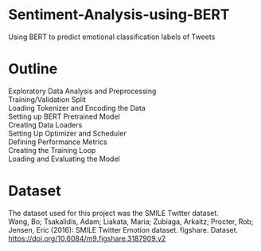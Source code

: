 # Sentiment-Analysis-using-BERT
Using BERT to predict emotional classification labels of Tweets 

# Outline 
Exploratory Data Analysis and Preprocessing  
Training/Validation Split  
Loading Tokenizer and Encoding the Data  
Setting up BERT Pretrained Model  
Creating Data Loaders  
Setting Up Optimizer and Scheduler  
Defining Performance Metrics  
Creating the Training Loop  
Loading and Evaluating the Model  

# Dataset
The dataset used for this project was the SMILE Twitter dataset.  
Wang, Bo; Tsakalidis, Adam; Liakata, Maria; Zubiaga, Arkaitz; Procter, Rob; Jensen, Eric (2016): SMILE Twitter Emotion dataset. figshare. Dataset.  
https://doi.org/10.6084/m9.figshare.3187909.v2
